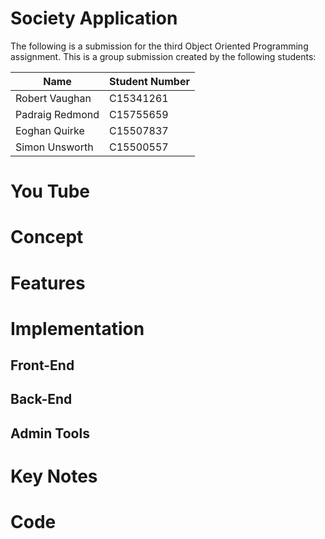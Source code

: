 # Society Application
The following is a submission for the third Object Oriented Programming assignment. This is a group submission created by the following students:

| Name            | Student Number |
| --------------- |----------------|
| Robert Vaughan  | C15341261      |
| Padraig Redmond | C15755659      |
| Eoghan Quirke   | C15507837      |
| Simon Unsworth  | C15500557      |

# You Tube

# Concept

# Features

# Implementation

## Front-End

## Back-End

## Admin Tools
 
# Key Notes  

# Code